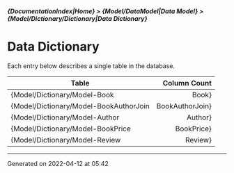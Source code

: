 ##### {DocumentationIndex|Home} > {Model/DataModel|Data Model} > {Model/Dictionary/Dictionary|Data Dictionary}

Data Dictionary
=========================

Each entry below describes a single table in the database.

Table | Column Count 
----- | -----------: 
{Model/Dictionary/Model-Book|Book} | 16
{Model/Dictionary/Model-BookAuthorJoin|BookAuthorJoin} | 4
{Model/Dictionary/Model-Author|Author} | 10
{Model/Dictionary/Model-BookPrice|BookPrice} | 15
{Model/Dictionary/Model-Review|Review} | 12

- - -

Generated on 2022-04-12 at 05:42
